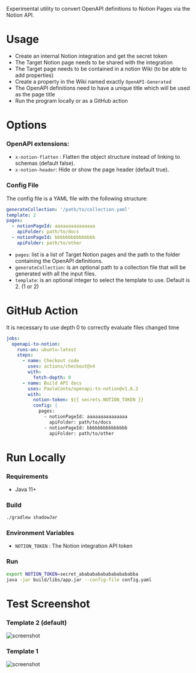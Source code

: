 Experimental utility to convert OpenAPI definitions to Notion Pages via the Notion API.

# Usage
- Create an internal Notion integration and get the secret token
- The Target Notion page needs to be shared with the integration
- The Target page needs to be contained in a notion Wiki (to be able to add properties)
- Create a property in the Wiki named exactly `OpenAPI-Generated`
- The OpenAPI definitions need to have a unique title which will be used as the page title
- Run the program locally or as a GitHub action

# Options
### OpenAPI extensions:
- `x-notion-flatten` : Flatten the object structure instead of linking to schemas (default false).
- `x-notion-header`: Hide or show the page header (default true).
### Config File
The config file is a YAML file with the following structure:
```yaml
generateCollection: '/path/to/collection.yaml'
template: 2
pages:
  - notionPageId: aaaaaaaaaaaaaaa
    apiFolder: path/to/docs
  - notionPageId: bbbbbbbbbbbbbbb
    apiFolder: path/to/other
```
- `pages`: list is a list of Target Notion pages and the path to the folder containing the OpenAPI definitions.
- `generateCollection`: is an optional path to a collection file that will be generated with all the input files.
- `template`: is an optional integer to select the template to use. Default is 2. (1 or 2)

# GitHub Action
It is necessary to use depth 0 to correctly evaluate files changed time
```yaml
jobs:
  openapi-to-notion:
    runs-on: ubuntu-latest
    steps:
      - name: Checkout code
        uses: actions/checkout@v4
        with:
          fetch-depth: 0
      - name: Build API docs
        uses: PaoloConte/openapi-to-notion@v1.6.2
        with:
          notion-token: ${{ secrets.NOTION_TOKEN }}
          config: |            
            pages:
              - notionPageId: aaaaaaaaaaaaaaa
                apiFolder: path/to/docs
              - notionPageId: bbbbbbbbbbbbbbb
                apiFolder: path/to/other  

```
# Run Locally

### Requirements
- Java 11+

### Build
```bash
./gradlew shadowJar
```

### Environment Variables
- `NOTION_TOKEN` : The Notion integration API token

### Run
```bash
export NOTION_TOKEN=secret_ababababababababababba
java -jar build/libs/app.jar --config-file config.yaml 
```

# Test Screenshot
### Template 2 (default)
![screenshot](screenshot2.png)
### Template 1
![screenshot](screenshot.png)